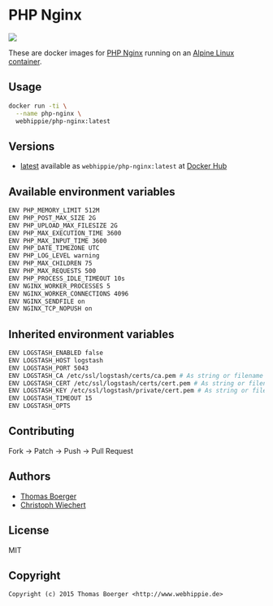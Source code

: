 # PHP Nginx

[![](https://badge.imagelayers.io/webhippie/php-nginx:latest.svg)](https://imagelayers.io/?images=webhippie/php-nginx:latest 'Get your own badge on imagelayers.io')

These are docker images for [PHP Nginx](https://secure.php.net) running on an
[Alpine Linux container](https://registry.hub.docker.com/u/webhippie/alpine/).


## Usage

```bash
docker run -ti \
  --name php-nginx \
  webhippie/php-nginx:latest
```


## Versions

* [latest](https://github.com/dockhippie/php/nginx/tree/master)
  available as ```webhippie/php-nginx:latest``` at
  [Docker Hub](https://registry.hub.docker.com/u/webhippie/php-nginx/)


## Available environment variables

```bash
ENV PHP_MEMORY_LIMIT 512M
ENV PHP_POST_MAX_SIZE 2G
ENV PHP_UPLOAD_MAX_FILESIZE 2G
ENV PHP_MAX_EXECUTION_TIME 3600
ENV PHP_MAX_INPUT_TIME 3600
ENV PHP_DATE_TIMEZONE UTC
ENV PHP_LOG_LEVEL warning
ENV PHP_MAX_CHILDREN 75
ENV PHP_MAX_REQUESTS 500
ENV PHP_PROCESS_IDLE_TIMEOUT 10s
ENV NGINX_WORKER_PROCESSES 5
ENV NGINX_WORKER_CONNECTIONS 4096
ENV NGINX_SENDFILE on
ENV NGINX_TCP_NOPUSH on
```


## Inherited environment variables

```bash
ENV LOGSTASH_ENABLED false
ENV LOGSTASH_HOST logstash
ENV LOGSTASH_PORT 5043
ENV LOGSTASH_CA /etc/ssl/logstash/certs/ca.pem # As string or filename
ENV LOGSTASH_CERT /etc/ssl/logstash/certs/cert.pem # As string or filename
ENV LOGSTASH_KEY /etc/ssl/logstash/private/cert.pem # As string or filename
ENV LOGSTASH_TIMEOUT 15
ENV LOGSTASH_OPTS
```


## Contributing

Fork -> Patch -> Push -> Pull Request


## Authors

* [Thomas Boerger](https://github.com/tboerger)
* [Christoph Wiechert](https://github.com/psi-4ward)


## License

MIT


## Copyright

```
Copyright (c) 2015 Thomas Boerger <http://www.webhippie.de>
```
